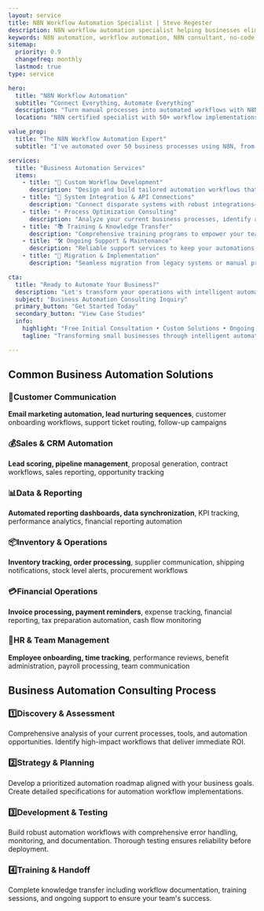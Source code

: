 ```yaml
---
layout: service
title: N8N Workflow Automation Specialist | Steve Regester  
description: N8N workflow automation specialist helping businesses eliminate manual processes. Expert no-code automation solutions, API integrations, and intelligent workflows that connect your tools and streamline operations.
keywords: N8N automation, workflow automation, N8N consultant, no-code automation, business process automation, N8N specialist, API workflow integration
sitemap:
  priority: 0.9
  changefreq: monthly
  lastmod: true
type: service

hero:
  title: "N8N Workflow Automation"
  subtitle: "Connect Everything, Automate Everything"
  description: "Turn manual processes into automated workflows with N8N<br>Connect your apps, eliminate repetitive tasks, and scale your operations without hiring"
  location: "N8N certified specialist with 50+ workflow implementations"

value_prop:
  title: "The N8N Workflow Automation Expert"
  subtitle: "I've automated over 50 business processes using N8N, from simple lead routing to complex multi-step workflows spanning dozens of applications. My specialty is <strong>identifying automation opportunities that deliver immediate ROI</strong> and building workflows that actually work in the real world.<br><br>Unlike generic automation consultants, I focus exclusively on <strong>N8N-powered solutions</strong> that are maintainable, scalable, and don't require developer intervention. Whether you need to connect your CRM to Slack or build sophisticated data pipelines, I create automation that just works."

services:
  title: "Business Automation Services"
  items:
    - title: "🔄 Custom Workflow Development"
      description: "Design and build tailored automation workflows that connect your existing tools, automate repetitive tasks, and optimize business processes for maximum efficiency"
    - title: "🔗 System Integration & API Connections"
      description: "Connect disparate systems with robust integrations—CRM to email marketing, inventory to accounting, customer support to project management"
    - title: "⚡ Process Optimization Consulting"
      description: "Analyze your current business processes, identify automation opportunities, and develop strategic roadmaps for maximum operational efficiency gains"
    - title: "📚 Training & Knowledge Transfer"
      description: "Comprehensive training programs to empower your team to maintain, modify, and expand automation workflows independently, ensuring long-term success"
    - title: "🛠️ Ongoing Support & Maintenance"
      description: "Reliable support services to keep your automations running smoothly, including monitoring, troubleshooting, updates, and performance optimization"
    - title: "🚀 Migration & Implementation"
      description: "Seamless migration from legacy systems or manual processes to automated workflows, with minimal business disruption and maximum value realization"

cta:
  title: "Ready to Automate Your Business?"
  description: "Let's transform your operations with intelligent automation solutions that save time, reduce errors, and boost efficiency."
  subject: "Business Automation Consulting Inquiry"
  primary_button: "Get Started Today"
  secondary_button: "View Case Studies"
  info:
    highlight: "Free Initial Consultation • Custom Solutions • Ongoing Support"
    tagline: "Transforming small businesses through intelligent automation"

---
```


<!-- Common Use Cases Section -->
<section class="fullwidth-section skills-section">
  <div class="section-container">
    <h2 class="section-title">Common Business Automation Solutions</h2>
    <div class="skills-grid">
      <div class="skill-category">
        <h3><span>📧</span>Customer Communication</h3>
        <p><strong>Email marketing automation, lead nurturing sequences</strong>, customer onboarding workflows, support ticket routing, follow-up campaigns</p>
      </div>
      <div class="skill-category">
        <h3><span>💰</span>Sales & CRM Automation</h3>
        <p><strong>Lead scoring, pipeline management</strong>, proposal generation, contract workflows, sales reporting, opportunity tracking</p>
      </div>
      <div class="skill-category">
        <h3><span>📊</span>Data & Reporting</h3>
        <p><strong>Automated reporting dashboards, data synchronization</strong>, KPI tracking, performance analytics, financial reporting automation</p>
      </div>
      <div class="skill-category">
        <h3><span>📦</span>Inventory & Operations</h3>
        <p><strong>Inventory tracking, order processing</strong>, supplier communication, shipping notifications, stock level alerts, procurement workflows</p>
      </div>
      <div class="skill-category">
        <h3><span>💳</span>Financial Operations</h3>
        <p><strong>Invoice processing, payment reminders</strong>, expense tracking, financial reporting, tax preparation automation, cash flow monitoring</p>
      </div>
      <div class="skill-category">
        <h3><span>👥</span>HR & Team Management</h3>
        <p><strong>Employee onboarding, time tracking</strong>, performance reviews, benefit administration, payroll processing, team communication</p>
      </div>
    </div>
  </div>
</section>

<!-- Process Section -->
<section class="fullwidth-section about-section">
  <div class="section-container">
    <h2 class="section-title">Business Automation Consulting Process</h2>
    <div class="skills-grid">
      <div class="skill-category">
        <h3><span>1️⃣</span>Discovery & Assessment</h3>
        <p>Comprehensive analysis of your current processes, tools, and automation opportunities. Identify high-impact workflows that deliver immediate ROI.</p>
      </div>
      <div class="skill-category">
        <h3><span>2️⃣</span>Strategy & Planning</h3>
        <p>Develop a prioritized automation roadmap aligned with your business goals. Create detailed specifications for automation workflow implementations.</p>
      </div>
      <div class="skill-category">
        <h3><span>3️⃣</span>Development & Testing</h3>
        <p>Build robust automation workflows with comprehensive error handling, monitoring, and documentation. Thorough testing ensures reliability before deployment.</p>
      </div>
      <div class="skill-category">
        <h3><span>4️⃣</span>Training & Handoff</h3>
        <p>Complete knowledge transfer including workflow documentation, training sessions, and ongoing support to ensure your team's success.</p>
      </div>
    </div>
  </div>
</section>